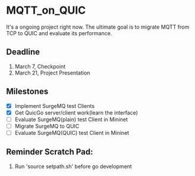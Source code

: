 # MQTT_on_QUIC
It's a ongoing project right now.
The ultimate goal is to migrate MQTT from TCP to QUIC and evaluate its performance.

## Deadline
1. March 7, Checkpoint
2. March 21, Project Presentation

## Milestones
- [x] Implement SurgeMQ test Clients
- [x] Get QuicGo server/client work(learn the interface)
- [ ] Evaluate SurgeMQ(plain) test Client in Mininet
- [ ] Migrate SurgeMQ to QUIC
- [ ] Evaluate SurgeMQ(QUIC) test Client in Mininet

## Reminder Scratch Pad:
1. Run 'source setpath.sh' before go development
